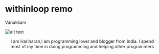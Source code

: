 # withinloop remo
Vanakkam


![alt text](http://withinloop.coolpage.biz/img/imgs.jpg?raw=true "REMOHARI ")

<p align="center">
  I am Hariharan,I am programming lover and blogger from India. I spend most of my time in doing programming and helping other programmers
</p>
